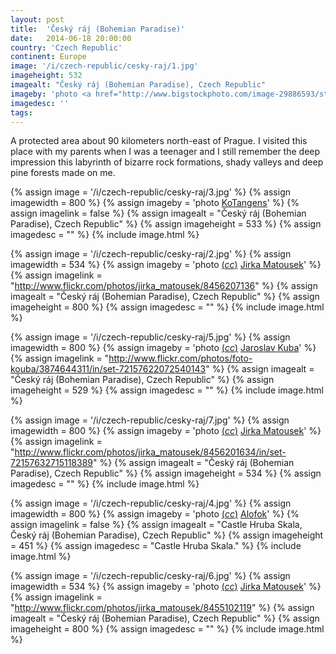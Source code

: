 ```yaml
---
layout: post
title:  'Český ráj (Bohemian Paradise)'
date:   2014-06-18 20:00:00
country: 'Czech Republic'
continent: Europe
image: '/i/czech-republic/cesky-raj/1.jpg'
imageheight: 532
imagealt: "Český ráj (Bohemian Paradise), Czech Republic"
imageby: 'photo <a href="http://www.bigstockphoto.com/image-29886593/stock-photo-cesky-raj-sandstone-cliffs-prachovske-skaly">kubais</a>'
imagedesc: ''
tags:
---
```

A protected area about 90 kilometers north-east of Prague. I visited this place with my parents when I was a teenager and I still remember the deep impression this labyrinth of bizarre rock formations, shady valleys and deep pine forests made on me.

<!-- img -->
{% assign image = '/i/czech-republic/cesky-raj/3.jpg' %}
{% assign imagewidth = 800 %}
{% assign imageby = 'photo <a href="http://www.bigstockphoto.com/image-62673806/stock-photo-rock-town-in-bohemian-paradise">KoTangens</a>' %}
{% assign imagelink = false %}
{% assign imagealt = "Český ráj (Bohemian Paradise), Czech Republic" %}
{% assign imageheight = 533 %}
{% assign imagedesc = "" %}
{% include image.html %}

{% assign image = '/i/czech-republic/cesky-raj/2.jpg' %}
{% assign imagewidth = 534 %}
{% assign imageby = 'photo <a title="License: Attribution 2.0 Generic" href="https://creativecommons.org/licenses/by/2.0/">(<em>cc</em>)</a> <a href="http://www.flickr.com/photos/jirka_matousek/8456207136">Jirka Matousek</a>' %}
{% assign imagelink = "http://www.flickr.com/photos/jirka_matousek/8456207136" %}
{% assign imagealt = "Český ráj (Bohemian Paradise), Czech Republic" %}
{% assign imageheight = 800 %}
{% assign imagedesc = "" %}
{% include image.html %}

{% assign image = '/i/czech-republic/cesky-raj/5.jpg' %}
{% assign imagewidth = 800 %}
{% assign imageby = 'photo <a title="License: Attribution 2.0 Generic" href="https://creativecommons.org/licenses/by/2.0/">(<em>cc</em>)</a> <a href="http://www.flickr.com/photos/foto-kouba/3874644311/in/set-72157622072540143">Jaroslav Kuba</a>' %}
{% assign imagelink = "http://www.flickr.com/photos/foto-kouba/3874644311/in/set-72157622072540143" %}
{% assign imagealt = "Český ráj (Bohemian Paradise), Czech Republic" %}
{% assign imageheight = 529 %}
{% assign imagedesc = "" %}
{% include image.html %}

{% assign image = '/i/czech-republic/cesky-raj/7.jpg' %}
{% assign imagewidth = 800 %}
{% assign imageby = 'photo <a title="License: Attribution 2.0 Generic" href="https://creativecommons.org/licenses/by/2.0/">(<em>cc</em>)</a> <a href="http://www.flickr.com/photos/jirka_matousek/8456201634/in/set-72157632715118389">Jirka Matousek</a>' %}
{% assign imagelink = "http://www.flickr.com/photos/jirka_matousek/8456201634/in/set-72157632715118389" %}
{% assign imagealt = "Český ráj (Bohemian Paradise), Czech Republic" %}
{% assign imageheight = 534 %}
{% assign imagedesc = "" %}
{% include image.html %}

{% assign image = '/i/czech-republic/cesky-raj/4.jpg' %}
{% assign imagewidth = 800 %}
{% assign imageby = 'photo <a title="License: Attribution-ShareAlike 3.0 Unported" href="http://creativecommons.org/licenses/by-sa/3.0/deed.en">(<em>cc</em>)</a> <a href="http://commons.wikimedia.org/wiki/File%3AHrubice_a_Trosky.jpg">Alofok</a>' %}
{% assign imagelink = false %}
{% assign imagealt = "Castle Hruba Skala, Český ráj (Bohemian Paradise), Czech Republic" %}
{% assign imageheight = 451 %}
{% assign imagedesc = "Castle Hruba Skala." %}
{% include image.html %}

{% assign image = '/i/czech-republic/cesky-raj/6.jpg' %}
{% assign imagewidth = 534 %}
{% assign imageby = 'photo <a title="License: Attribution 2.0 Generic" href="https://creativecommons.org/licenses/by/2.0/">(<em>cc</em>)</a> <a href="http://www.flickr.com/photos/jirka_matousek/8455102119">Jirka Matousek</a>' %}
{% assign imagelink = "http://www.flickr.com/photos/jirka_matousek/8455102119" %}
{% assign imagealt = "Český ráj (Bohemian Paradise), Czech Republic" %}
{% assign imageheight = 800 %}
{% assign imagedesc = "" %}
{% include image.html %}

